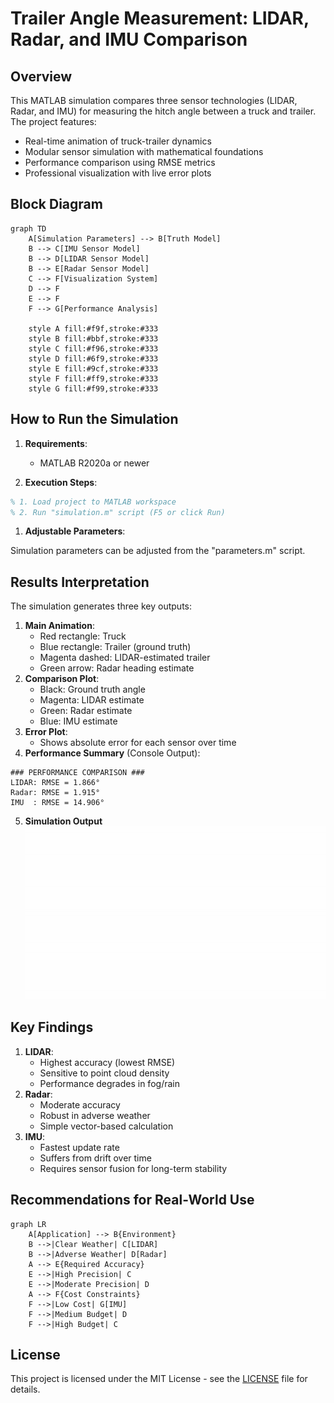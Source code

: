 # Trailer Angle Measurement: LIDAR, Radar, and IMU Comparison

## Overview

This MATLAB simulation compares three sensor technologies (LIDAR, Radar, and IMU) for measuring the hitch angle between a truck and trailer. The project features:

- Real-time animation of truck-trailer dynamics
- Modular sensor simulation with mathematical foundations
- Performance comparison using RMSE metrics
- Professional visualization with live error plots

## Block Diagram

```mermaid
graph TD
    A[Simulation Parameters] --> B[Truth Model]
    B --> C[IMU Sensor Model]
    B --> D[LIDAR Sensor Model]
    B --> E[Radar Sensor Model]
    C --> F[Visualization System]
    D --> F
    E --> F
    F --> G[Performance Analysis]

    style A fill:#f9f,stroke:#333
    style B fill:#bbf,stroke:#333
    style C fill:#f96,stroke:#333
    style D fill:#6f9,stroke:#333
    style E fill:#9cf,stroke:#333
    style F fill:#ff9,stroke:#333
    style G fill:#f99,stroke:#333

```

## How to Run the Simulation

1. **Requirements**:
    - MATLAB R2020a or newer
      
2. **Execution Steps**:

```matlab
% 1. Load project to MATLAB workspace
% 2. Run "simulation.m" script (F5 or click Run)

```

1. **Adjustable Parameters**:

Simulation parameters can be adjusted from the "parameters.m" script.

## Results Interpretation

The simulation generates three key outputs:

1. **Main Animation**:
    - Red rectangle: Truck
    - Blue rectangle: Trailer (ground truth)
    - Magenta dashed: LIDAR-estimated trailer
    - Green arrow: Radar heading estimate
2. **Comparison Plot**:
    - Black: Ground truth angle
    - Magenta: LIDAR estimate
    - Green: Radar estimate
    - Blue: IMU estimate
3. **Error Plot**:
    - Shows absolute error for each sensor over time
4. **Performance Summary** (Console Output):

```
### PERFORMANCE COMPARISON ###
LIDAR: RMSE = 1.866°
Radar: RMSE = 1.915°
IMU  : RMSE = 14.906°

```
5. **Simulation Output**
![Trailer Angle Measurement Simulation](https://github.com/ubeydullahsu/TrailerAngleMeasurement_LIDARvsRadarvsIMU/raw/main/simulation.gif)

## Key Findings

1. **LIDAR**:
    - Highest accuracy (lowest RMSE)
    - Sensitive to point cloud density
    - Performance degrades in fog/rain
2. **Radar**:
    - Moderate accuracy
    - Robust in adverse weather
    - Simple vector-based calculation
3. **IMU**:
    - Fastest update rate
    - Suffers from drift over time
    - Requires sensor fusion for long-term stability

## Recommendations for Real-World Use

```mermaid
graph LR
    A[Application] --> B{Environment}
    B -->|Clear Weather| C[LIDAR]
    B -->|Adverse Weather| D[Radar]
    A --> E{Required Accuracy}
    E -->|High Precision| C
    E -->|Moderate Precision| D
    A --> F{Cost Constraints}
    F -->|Low Cost| G[IMU]
    F -->|Medium Budget| D
    F -->|High Budget| C

```

## License

This project is licensed under the MIT License - see the [LICENSE](https://www.notion.so/LICENSE) file for details.
